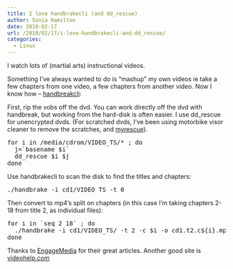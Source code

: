 ```yaml
---
title: I love handbrakecli (and dd_rescue)
author: Sonia Hamilton
date: 2010-02-17
url: /2010/02/17/i-love-handbrakecli-and-dd_rescue/
categories:
  - Linux
---
```

I watch lots of (martial arts) instructional videos.

<!--more-->

Something I&#8217;ve always wanted to do is &#8220;mashup&#8221; my own videos ie take a few chapters from one video, a few chapters from another video. Now I know how &#8211; [handbreakcli][1]:

First, rip the vobs off the dvd. You can work directly off the dvd with handbreak, but working from the hard-disk is often easier. I use dd_rescue for unencrypted dvds. (For scratched dvds, I&#8217;ve been using motorbike visor cleaner to remove the scratches, and [myrescue][2]).

<pre>for i in /media/cdrom/VIDEO_TS/* ; do
  j=`basename $i`
  dd_rescue $i $j
done</pre>

Use handbrakecli to scan the disk to find the titles and chapters:

<pre>./handbrake -i cd1/VIDEO_TS -t 0</pre>

Then convert to mp4&#8217;s split on chapters (in this case I&#8217;m taking chapters 2-18 from title 2, as individual files):

<pre>for i in `seq 2 18` ; do
  ./handbrake -i cd1/VIDEO_TS/ -t 2 -c $i -o cd1.t2.c${i}.mp4
done</pre>

Thanks to [EngageMedia][3] for their great articles. Another good site is [videohelp.com][4]

 [1]: http://trac.handbrake.fr/wiki/CLIGuide
 [2]: http://myrescue.sourceforge.net/
 [3]: http://www.engagemedia.org
 [4]: http://www.videohelp.com
